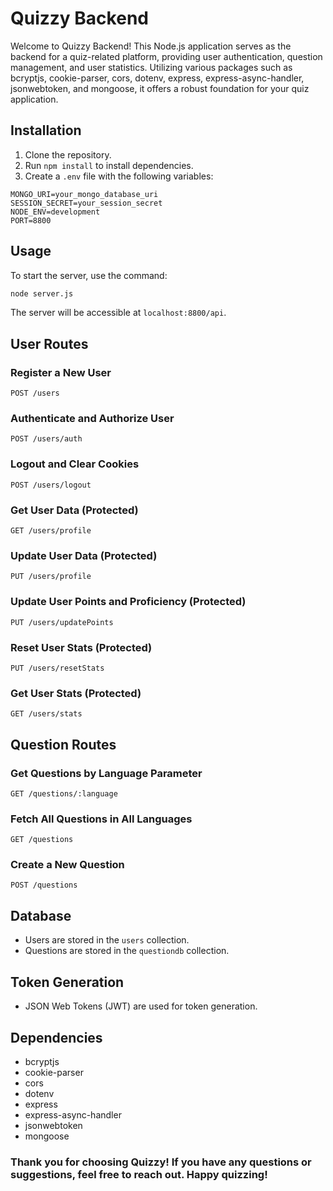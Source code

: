 # Quizzy Backend

Welcome to Quizzy Backend! This Node.js application serves as the backend for a quiz-related platform, providing user authentication, question management, and user statistics. Utilizing various packages such as bcryptjs, cookie-parser, cors, dotenv, express, express-async-handler, jsonwebtoken, and mongoose, it offers a robust foundation for your quiz application.

## Installation

1. Clone the repository.
2. Run `npm install` to install dependencies.
3. Create a `.env` file with the following variables:

```env
MONGO_URI=your_mongo_database_uri
SESSION_SECRET=your_session_secret
NODE_ENV=development
PORT=8800
```

## Usage

To start the server, use the command:

```bash
node server.js
```

The server will be accessible at `localhost:8800/api`.

## User Routes

### Register a New User

```http
POST /users
```

### Authenticate and Authorize User

```http
POST /users/auth
```

### Logout and Clear Cookies

```http
POST /users/logout
```

### Get User Data (Protected)

```http
GET /users/profile
```

### Update User Data (Protected)

```http
PUT /users/profile
```

### Update User Points and Proficiency (Protected)

```http
PUT /users/updatePoints
```

### Reset User Stats (Protected)

```http
PUT /users/resetStats
```

### Get User Stats (Protected)

```http
GET /users/stats
```

## Question Routes

### Get Questions by Language Parameter

```http
GET /questions/:language
```

### Fetch All Questions in All Languages

```http
GET /questions
```

### Create a New Question

```http
POST /questions
```

## Database

- Users are stored in the `users` collection.
- Questions are stored in the `questiondb` collection.

## Token Generation

- JSON Web Tokens (JWT) are used for token generation.

## Dependencies

- bcryptjs
- cookie-parser
- cors
- dotenv
- express
- express-async-handler
- jsonwebtoken
- mongoose

### Thank you for choosing Quizzy! If you have any questions or suggestions, feel free to reach out. Happy quizzing!

#
